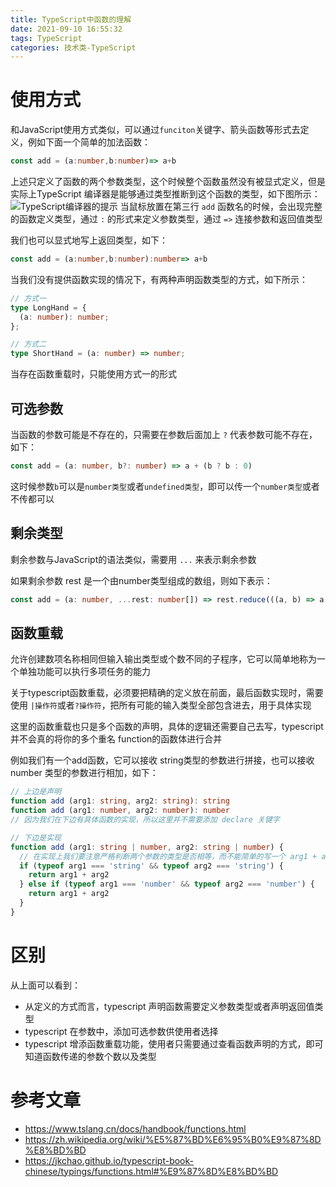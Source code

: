 ```yaml
---
title: TypeScript中函数的理解
date: 2021-09-10 16:55:32
tags: TypeScript
categories: 技术类-TypeScript
---
```

# 使用方式
和JavaScript使用方式类似，可以通过`funciton`关键字、箭头函数等形式去定义，例如下面一个简单的加法函数：
```typescript
const add = (a:number,b:number)=> a+b
```
上述只定义了函数的两个参数类型，这个时候整个函数虽然没有被显式定义，但是实际上TypeScript 编译器是能够通过类型推断到这个函数的类型，如下图所示：
![TypeScript编译器的提示](https://i.loli.net/2021/09/10/jzWf3SXsP4UqLpY.jpg)
当鼠标放置在第三行 `add` 函数名的时候，会出现完整的函数定义类型，通过 `:` 的形式来定义参数类型，通过 `=>` 连接参数和返回值类型

我们也可以显式地写上返回类型，如下：
```typescript
const add = (a:number,b:number):number=> a+b
```

当我们没有提供函数实现的情况下，有两种声明函数类型的方式，如下所示：
```typescript
// 方式一
type LongHand = {
  (a: number): number;
};

// 方式二
type ShortHand = (a: number) => number;

```
当存在函数重载时，只能使用方式一的形式

## 可选参数
当函数的参数可能是不存在的，只需要在参数后面加上 `?` 代表参数可能不存在，如下：
```typescript
const add = (a: number, b?: number) => a + (b ? b : 0)
```
这时候参数`b`可以是`number类型`或者`undefined类型`，即可以传一个`number类型`或者不传都可以

## 剩余类型
剩余参数与JavaScript的语法类似，需要用 `...` 来表示剩余参数

如果剩余参数 rest 是一个由number类型组成的数组，则如下表示：
```typescript
const add = (a: number, ...rest: number[]) => rest.reduce(((a, b) => a + b), a)
```

## 函数重载
允许创建数项名称相同但输入输出类型或个数不同的子程序，它可以简单地称为一个单独功能可以执行多项任务的能力

关于typescript函数重载，必须要把精确的定义放在前面，最后函数实现时，需要使用 `|操作符`或者`?操作符`，把所有可能的输入类型全部包含进去，用于具体实现

这里的函数重载也只是多个函数的声明，具体的逻辑还需要自己去写，typescript并不会真的将你的多个重名 function的函数体进行合并

例如我们有一个add函数，它可以接收 string类型的参数进行拼接，也可以接收 number 类型的参数进行相加，如下：
```typescript
// 上边是声明
function add (arg1: string, arg2: string): string
function add (arg1: number, arg2: number): number
// 因为我们在下边有具体函数的实现，所以这里并不需要添加 declare 关键字

// 下边是实现
function add (arg1: string | number, arg2: string | number) {
  // 在实现上我们要注意严格判断两个参数的类型是否相等，而不能简单的写一个 arg1 + arg2
  if (typeof arg1 === 'string' && typeof arg2 === 'string') {
    return arg1 + arg2
  } else if (typeof arg1 === 'number' && typeof arg2 === 'number') {
    return arg1 + arg2
  }
}
```
# 区别
从上面可以看到：

- 从定义的方式而言，typescript 声明函数需要定义参数类型或者声明返回值类型
- typescript 在参数中，添加可选参数供使用者选择
- typescript 增添函数重载功能，使用者只需要通过查看函数声明的方式，即可知道函数传递的参数个数以及类型
# 参考文章
- https://www.tslang.cn/docs/handbook/functions.html
- https://zh.wikipedia.org/wiki/%E5%87%BD%E6%95%B0%E9%87%8D%E8%BD%BD
- https://jkchao.github.io/typescript-book-chinese/typings/functions.html#%E9%87%8D%E8%BD%BD